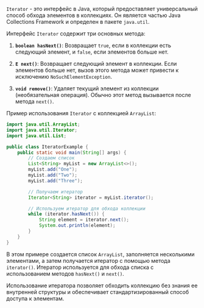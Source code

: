 `Iterator` - это интерфейс в Java, который предоставляет универсальный способ обхода элементов в коллекциях. Он является частью Java Collections Framework и определен в пакете `java.util`.

Интерфейс `Iterator` содержит три основных метода:

1. **`boolean hasNext()`**: Возвращает `true`, если в коллекции есть следующий элемент, и `false`, если элементов больше нет.

2. **`E next()`**: Возвращает следующий элемент в коллекции. Если элементов больше нет, вызов этого метода может привести к исключению `NoSuchElementException`.

3. **`void remove()`**: Удаляет текущий элемент из коллекции (необязательная операция). Обычно этот метод вызывается после метода `next()`.

Пример использования `Iterator` с коллекцией `ArrayList`:

```java
import java.util.ArrayList;
import java.util.Iterator;
import java.util.List;

public class IteratorExample {
    public static void main(String[] args) {
        // Создаем список
        List<String> myList = new ArrayList<>();
        myList.add("One");
        myList.add("Two");
        myList.add("Three");

        // Получаем итератор
        Iterator<String> iterator = myList.iterator();

        // Используем итератор для обхода коллекции
        while (iterator.hasNext()) {
            String element = iterator.next();
            System.out.println(element);
        }
    }
}
```

В этом примере создается список `ArrayList`, заполняется несколькими элементами, а затем получается итератор с помощью метода `iterator()`. Итератор используется для обхода списка с использованием методов `hasNext()` и `next()`.

Использование итератора позволяет обходить коллекцию без знания ее внутренней структуры и обеспечивает стандартизированный способ доступа к элементам.